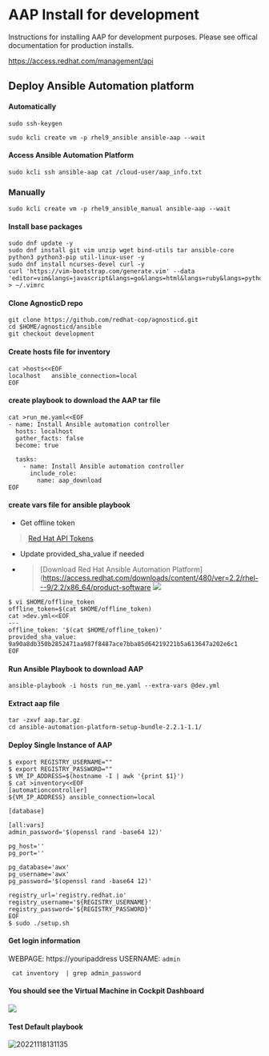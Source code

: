 # AAP Install for development

Instructions for installing AAP for development purposes. Please see offical documentation for production installs.

https://access.redhat.com/management/api

## Deploy Ansible Automation platform

#### Automatically 
```
sudo ssh-keygen

sudo kcli create vm -p rhel9_ansible ansible-aap --wait
```

#### Access Ansible Automation Platform

```
sudo kcli ssh ansible-aap cat /cloud-user/aap_info.txt
```

### Manually 
```
sudo kcli create vm -p rhel9_ansible_manual ansible-aap --wait
```
#### Install base packages
```
sudo dnf update -y 
sudo dnf install git vim unzip wget bind-utils tar ansible-core python3 python3-pip util-linux-user -y 
sudo dnf install ncurses-devel curl -y
curl 'https://vim-bootstrap.com/generate.vim' --data 'editor=vim&langs=javascript&langs=go&langs=html&langs=ruby&langs=python' > ~/.vimrc
```

#### Clone AgnosticD repo
```                     
git clone https://github.com/redhat-cop/agnosticd.git
cd $HOME/agnosticd/ansible
git checkout development
```

#### Create hosts file for inventory
```
cat >hosts<<EOF
localhost   ansible_connection=local
EOF
```

#### create playbook to download the AAP tar file
```
cat >run_me.yaml<<EOF
- name: Install Ansible automation controller
  hosts: localhost
  gather_facts: false
  become: true

  tasks:
    - name: Install Ansible automation controller
      include_role:
        name: aap_download                     
EOF
```                    
                      
#### create vars file for ansible playbook 
* Get offline token
> [Red Hat API Tokens](https://access.redhat.com/management/api)
* Update provided_sha_value if needed
* > [Download Red Hat Ansible Automation Platform](https://access.redhat.com/downloads/content/480/ver=2.2/rhel---9/2.2/x86_64/product-software
![](https://i.imgur.com/E8RQ2E3.png)

```
$ vi $HOME/offline_token
offline_token=$(cat $HOME/offline_token)
cat >dev.yml<<EOF
---
offline_token: '$(cat $HOME/offline_token)'
provided_sha_value: 9a90a8db350b2852471aa987f8487ace7bba85d64219221b5a613647a202e6c1
EOF

```

#### Run Ansible Playbook to download AAP
```
ansible-playbook -i hosts run_me.yaml --extra-vars @dev.yml
```
#### Extract aap file
```
tar -zxvf aap.tar.gz 
cd ansible-automation-platform-setup-bundle-2.2.1-1.1/
```
#### Deploy Single Instance of AAP
```
$ export REGISTRY_USERNAME=""
$ export REGISTRY_PASSWORD=""
$ VM_IP_ADDRESS=$(hostname -I | awk '{print $1}')
$ cat >inventory<<EOF
[automationcontroller]
${VM_IP_ADDRESS} ansible_connection=local

[database]

[all:vars]
admin_password='$(openssl rand -base64 12)'

pg_host=''
pg_port=''

pg_database='awx'
pg_username='awx'
pg_password='$(openssl rand -base64 12)'

registry_url='registry.redhat.io'
registry_username='${REGISTRY_USERNAME}'
registry_password='${REGISTRY_PASSWORD}'
EOF
$ sudo ./setup.sh
```

#### Get login information 
WEBPAGE: https://youripaddress
USERNAME: `admin`
```
 cat inventory  | grep admin_password
```

#### You should see the Virtual Machine in Cockpit Dashboard
![](https://i.imgur.com/zR7pAed.png)


#### Test Default playbook 
![20221118131135](https://i.imgur.com/9ZIHLP4.png)